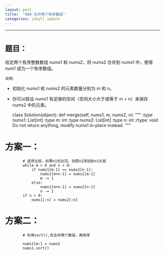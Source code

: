 ```yaml
---
layout: post
title:  "088-合并两个有序数组"
categories: jekyll update
---
```

_______________________________________________________________________________
# `题目：`

给定两个有序整数数组 nums1 和 nums2，将 nums2 合并到 nums1 中，使得 num1 成为一个有序数组。

`说明`:

* 初始化 nums1 和 nums2 的元素数量分别为 m 和 n。

* 你可以假设 nums1 有足够的空间（空间大小大于或等于 m + n）来保存 nums2 中的元素。

    class Solution(object):
        def merge(self, nums1, m, nums2, n):
            """
            :type nums1: List[int]
            :type m: int
            :type nums2: List[int]
            :type n: int
            :rtype: void Do not return anything, modify nums1 in-place instead.
            """

# 方案一：

            # 逆序比较，如果n1先比完，则把n2添加到n1头部
            while m > 0 and n > 0:
                if nums1[m-1] >= nums2[n-1]:
                    nums1[m+n-1] = nums1[m-1]
                    m -= 1
                else:
                    nums1[m+n-1] = nums2[n-1]
                    n -= 1
            if n > 0:
                nums1[:n] = nums2[:n]

# 方案二：
            # 利用sort(),先合并两个数组，再排序
            
            nums1[m:] = nums2
            nums1.sort()

